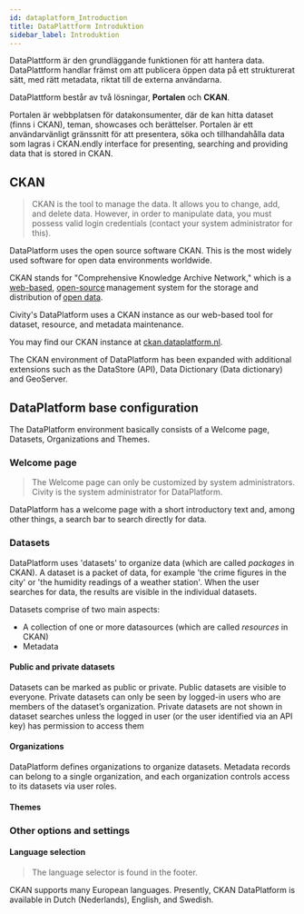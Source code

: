 ```yaml
---
id: dataplatform_Introduction
title: DataPlattform Introduktion
sidebar_label: Introduktion
---
```


DataPlattform är den grundläggande funktionen för att hantera data. DataPlattform handlar främst om att publicera öppen data på ett strukturerat sätt, med rätt metadata, riktat till de externa användarna.

DataPlattform består av två lösningar, **Portalen** och **CKAN**.

Portalen är webbplatsen för datakonsumenter, där de kan hitta dataset (finns i CKAN), teman, showcases och berättelser. Portalen är ett användarvänligt gränssnitt för att presentera, söka och tillhandahålla data som lagras i CKAN.endly interface for presenting, searching and providing data that is stored in CKAN.

## CKAN

> CKAN is the tool to manage the data. It allows you to change, add, and delete data. However, in order to manipulate data, you must possess valid login credentials (contact your system administrator for this).

DataPlatform uses the open source software CKAN. This is the most widely used software for open data environments worldwide.

CKAN stands for "Comprehensive Knowledge Archive Network," which is a <a href="https://en.wikipedia.org/wiki/Web_application" target="_blank">web-based</a>, <a href="https://en.wikipedia.org/wiki/Open-source_software" target="_blank">open-source</a> management system for the storage and distribution of <a href="https://en.wikipedia.org/wiki/Open_data" target="_blank">open data</a>.

Civity's DataPlatform uses a CKAN instance as our web-based tool for dataset, resource, and metadata maintenance.

You may find our CKAN instance at <a href="https://ckan.dataplatform.nl/" target="_blank">ckan.dataplatform.nl</a>.

The CKAN environment of DataPlatform has been expanded with additional extensions such as the DataStore (API), Data Dictionary (Data dictionary) and GeoServer.

## DataPlatform base configuration

The DataPlatform environment basically consists of a Welcome page, Datasets, Organizations and Themes.

### Welcome page

> The Welcome page can only be customized by system administrators. Civity is the system administrator for DataPlatform.

DataPlatform has a welcome page with a short introductory text and, among other things, a search bar to search directly for data.

### Datasets

DataPlatform uses 'datasets' to organize data (which are called _packages_ in CKAN). A dataset is a packet of data, for example 'the crime figures in the city' or 'the humidity readings of a weather station'. When the user searches for data, the results are visible in the individual datasets.

Datasets comprise of two main aspects:

- A collection of one or more datasources (which are called _resources_ in CKAN)
- Metadata

#### Public and private datasets

Datasets can be marked as public or private. Public datasets are visible to everyone. Private datasets can only be seen by logged-in users who are members of the dataset’s organization. Private datasets are not shown in dataset searches unless the logged in user (or the user identified via an API key) has permission to access them

#### Organizations

DataPlatform defines organizations to organize datasets. Metadata records can belong to a single organization, and each organization controls access to its datasets via user roles.

#### Themes

### Other options and settings

#### Language selection

> The language selector is found in the footer.

CKAN supports many European languages. Presently, CKAN DataPlatform is available in Dutch (Nederlands), English, and Swedish.

